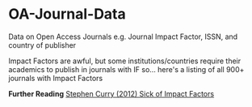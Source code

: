 # OA-Journal-Data
Data on Open Access Journals e.g. Journal Impact Factor, ISSN, and country of publisher

Impact Factors are awful, but some institutions/countries require their academics to publish in journals with IF so… here's a listing of all 900+ journals with Impact Factors

**Further Reading**
[Stephen Curry (2012) Sick of Impact Factors](http://occamstypewriter.org/scurry/2012/08/13/sick-of-impact-factors/)
